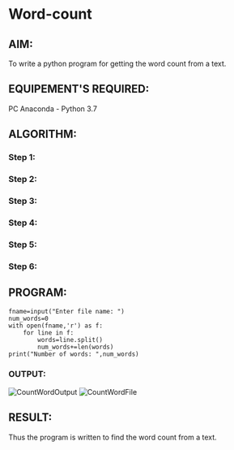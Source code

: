 # Word-count
## AIM:
To write a python program for getting the word count from a text.

## EQUIPEMENT'S REQUIRED: 
PC
Anaconda - Python 3.7

## ALGORITHM: 
### Step 1:

### Step 2: 
 
### Step 3: 

### Step 4:  

### Step 5: 

### Step 6: 

## PROGRAM:
```
fname=input("Enter file name: ")
num_words=0
with open(fname,'r') as f:
    for line in f:
        words=line.split()
        num_words+=len(words)
print("Number of words: ",num_words)
```

### OUTPUT:
![CountWordOutput](https://user-images.githubusercontent.com/119477975/214090999-ac03eb50-3977-4c82-94a8-7d3afc4e786d.png)
![CountWordFile](https://user-images.githubusercontent.com/119477975/214091182-07b7320f-4fba-4908-8bbd-57ade5041ca1.png)

## RESULT:
Thus the program is written to find the word count from a text.
